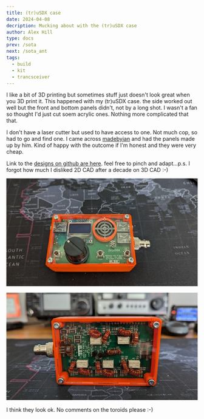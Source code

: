 ```yaml
---
title: (tr)uSDX case
date: 2024-04-08
decription: Mucking about with the (tr)uSDX case
author: Alex Hill
type: docs
prev: /sota
next: /sota_ant
tags:
  - build
  - kit
  - trancsceiver
---
```


I like a bit of 3D printing but sometimes stuff just doesn't look great when you 3D print it. This happened with my (tr)uSDX case. the side worked out well but the front and bottom panels didn't, not by a long shot. I wasn't a fan so thought I'd just cut soem acrylic ones. Nothing more complicated that that.

I don't have a laser cutter but used to have access to one. Not much cop, so had to go and find one. I came across [madebyian](https://www.madebyiang4mlw.co.uk/) and had the panels made up by him. Kind of happy with the outcome if I'm honest and they were very cheap.

Link to the [designs on github are here](https://github.com/g7kse/trusdx_case). feel free to pinch and adapt...p.s. I forgot how much I disliked 2D CAD after a decade on 3D CAD :-)

![Front panel](tru_front.jpg#cente)

![Rear panel](tru_back.jpg#cente)

I think they look ok. No comments on the toroids please :-)
